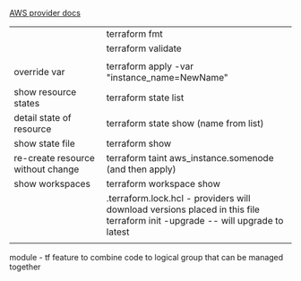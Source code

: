 
<a href = 'https://registry.terraform.io/providers/hashicorp/aws/latest/docs'> AWS provider docs </a>
<table>
<tr> <td>  </td>  <td>terraform fmt </td> </tr>
<tr> <td>  </td>  <td>terraform validate </td> </tr>
<tr> <td> </td>   <td> </td>  </tr>
<tr> <td> override var </td>  <td>terraform apply -var "instance_name=NewName" </td> </tr>
<tr> <td>show resource states</td>  <td>terraform state list </td> </tr>
<tr> <td>detail state of resource </td>  <td>terraform state show (name from list) </td> </tr>
 <tr> <td>show state file </td>   <td>terraform show </td>  </tr>
<tr> <td>re-create resource without change </td>  <td> terraform taint aws_instance.somenode (and then apply) </td> </tr>
<tr> <td>show workspaces  </td>  <td>  terraform workspace show </td> </tr>
<tr> <td>  </td>  <td>.terraform.lock.hcl  - providers will download versions placed in this file <br> terraform init -upgrade -- will upgrade to latest </td> </tr>
<tr> <td>  </td>  <td> </td> </tr>
 
  
 </table>





module - tf feature to combine code to logical group that can be managed together
